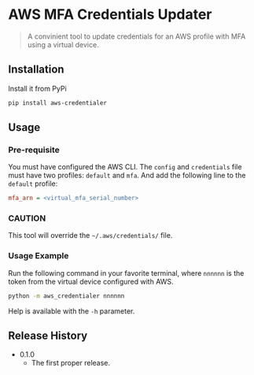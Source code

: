 # AWS MFA Credentials Updater

> A convinient tool to update credentials for an AWS profile with MFA using a virtual device.

## Installation

Install it from PyPi

```sh
pip install aws-credentialer
```

## Usage

### Pre-requisite

You must have configured the AWS CLI. The `config` and `credentials` file must have two profiles: `default` and `mfa`. And add the following line to the `default` profile:

```ini
mfa_arn = <virtual_mfa_serial_number>
```

### CAUTION

This tool will override the `~/.aws/credentials/` file.

### Usage Example

Run the following command in your favorite terminal, where `nnnnnn` is the token from the virtual device configured with AWS.

```sh
python -m aws_credentialer nnnnnn
```

Help is available with the `-h` parameter.

## Release History

* 0.1.0
  * The first proper release.
